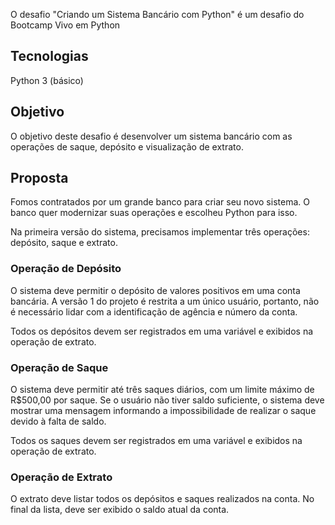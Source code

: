 O desafio "Criando um Sistema Bancário com Python" é um desafio do Bootcamp Vivo em Python

## **Tecnologias**

Python 3 (básico)

## **Objetivo**

O objetivo deste desafio é desenvolver um sistema bancário com as operações de saque, depósito e visualização de extrato.

## **Proposta**

Fomos contratados por um grande banco para criar seu novo sistema. O banco quer modernizar suas operações e escolheu Python para isso.

Na primeira versão do sistema, precisamos implementar três operações: depósito, saque e extrato.

### **Operação de Depósito**

O sistema deve permitir o depósito de valores positivos em uma conta bancária. A versão 1 do projeto é restrita a um único usuário, portanto, não é necessário lidar com a identificação de agência e número da conta.

Todos os depósitos devem ser registrados em uma variável e exibidos na operação de extrato.

### **Operação de Saque**

O sistema deve permitir até três saques diários, com um limite máximo de R$500,00 por saque. Se o usuário não tiver saldo suficiente, o sistema deve mostrar uma mensagem informando a impossibilidade de realizar o saque devido à falta de saldo.

Todos os saques devem ser registrados em uma variável e exibidos na operação de extrato.

### **Operação de Extrato**

O extrato deve listar todos os depósitos e saques realizados na conta. No final da lista, deve ser exibido o saldo atual da conta.
